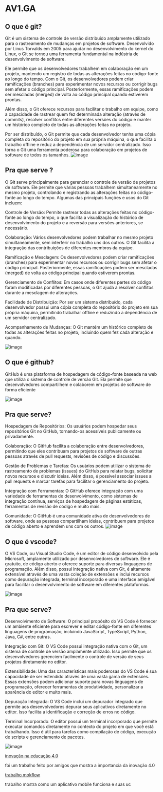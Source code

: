 # AV1.GA
## O que é git?

Git é um sistema de controle de versão distribuído amplamente utilizado para o rastreamento de mudanças em projetos de software. Desenvolvido por Linus Torvalds em 2005 para ajudar no desenvolvimento do kernel do Linux, o Git se tornou uma ferramenta fundamental na indústria de desenvolvimento de software.

Ele permite que os desenvolvedores trabalhem em colaboração em um projeto, mantendo um registro de todas as alterações feitas no código-fonte ao longo do tempo. Com o Git, os desenvolvedores podem criar ramificações (branches) para experimentar novos recursos ou corrigir bugs sem afetar o código principal. Posteriormente, essas ramificações podem ser mescladas (merged) de volta ao código principal quando estiverem prontas.

Além disso, o Git oferece recursos para facilitar o trabalho em equipe, como a capacidade de rastrear quem fez determinada alteração (através de commits), resolver conflitos entre diferentes versões do código e manter um histórico completo de todas as alterações feitas no projeto.

Por ser distribuído, o Git permite que cada desenvolvedor tenha uma cópia completa do repositório do projeto em sua própria máquina, o que facilita o trabalho offline e reduz a dependência de um servidor centralizado. Isso torna o Git uma ferramenta poderosa para colaboração em projetos de software de todos os tamanhos.
![image](https://github.com/gabrielaugusto2009/AV1.GA/assets/164562562/990ba78a-8e61-45d5-88a9-d631364675d5)


## Pra que serve ?


O Git serve principalmente para gerenciar o controle de versão de projetos de software. Ele permite que várias pessoas trabalhem simultaneamente no mesmo projeto, controlando e registrando as alterações feitas no código-fonte ao longo do tempo. Algumas das principais funções e usos do Git incluem:

Controle de Versão: Permite rastrear todas as alterações feitas no código-fonte ao longo do tempo, o que facilita a visualização do histórico de desenvolvimento do projeto e a reversão para versões anteriores, se necessário.

Colaboração: Vários desenvolvedores podem trabalhar no mesmo projeto simultaneamente, sem interferir no trabalho uns dos outros. O Git facilita a integração das contribuições de diferentes membros da equipe.

Ramificação e Mesclagem: Os desenvolvedores podem criar ramificações (branches) para experimentar novos recursos ou corrigir bugs sem afetar o código principal. Posteriormente, essas ramificações podem ser mescladas (merged) de volta ao código principal quando estiverem prontas.

Gerenciamento de Conflitos: Em casos onde diferentes partes do código foram modificadas por diferentes pessoas, o Git ajuda a resolver conflitos durante a mesclagem de alterações.

Facilidade de Distribuição: Por ser um sistema distribuído, cada desenvolvedor possui uma cópia completa do repositório do projeto em sua própria máquina, permitindo trabalhar offline e reduzindo a dependência de um servidor centralizado.

Acompanhamento de Mudanças: O Git mantém um histórico completo de todas as alterações feitas no projeto, incluindo quem fez cada alteração e quando.

![image](https://github.com/gabrielaugusto2009/AV1.GA/assets/164562562/c9a13e53-5da3-44fb-9072-f09bc297c6cd)

## O que é github?
GitHub é uma plataforma de hospedagem de código-fonte baseada na web que utiliza o sistema de controle de versão Git. Ela permite que desenvolvedores compartilhem e colaborem em projetos de software de forma eficiente

![image](https://github.com/gabrielaugusto2009/AV1.GA/assets/164562562/21fde4ab-f87d-4809-a4a4-eab5aa41183b)


## Pra que serve?

Hospedagem de Repositórios: Os usuários podem hospedar seus repositórios Git no GitHub, tornando-os acessíveis publicamente ou privadamente.

Colaboração: O GitHub facilita a colaboração entre desenvolvedores, permitindo que eles contribuam para projetos de software de outras pessoas através de pull requests, revisões de código e discussões.

Gestão de Problemas e Tarefas: Os usuários podem utilizar o sistema de rastreamento de problemas (issues) do GitHub para relatar bugs, solicitar novos recursos e discutir ideias. Além disso, é possível associar issues a pull requests e marcar tarefas para facilitar o gerenciamento do projeto.

Integração com Ferramentas: O GitHub oferece integração com uma variedade de ferramentas de desenvolvimento, como sistemas de integração contínua, serviços de hospedagem de páginas estáticas, ferramentas de revisão de código e muito mais.

Comunidade: O GitHub é uma comunidade ativa de desenvolvedores de software, onde as pessoas compartilham ideias, contribuem para projetos de código aberto e aprendem uns com os outros.
![image](https://github.com/gabrielaugusto2009/AV1.GA/assets/164562562/b1799f01-337f-41d5-8027-8ceec957d455)

## O que é vscode?
O VS Code, ou Visual Studio Code, é um editor de código desenvolvido pela Microsoft, amplamente utilizado por desenvolvedores de software. Ele é gratuito, de código aberto e oferece suporte para diversas linguagens de programação. Além disso, possui integração nativa com Git, é altamente extensível através de uma vasta coleção de extensões e inclui recursos como depuração integrada, terminal incorporado e uma interface amigável para facilitar o desenvolvimento de software em diferentes plataformas.


![image](https://github.com/gabrielaugusto2009/AV1.GA/assets/164562562/42817139-5ce8-4957-88c4-5dfa99b61ccb)

## Pra que serve?

Desenvolvimento de Software: O principal propósito do VS Code é fornecer um ambiente eficiente para escrever e editar código-fonte em diferentes linguagens de programação, incluindo JavaScript, TypeScript, Python, Java, C#, entre outras.

Integração com Git: O VS Code possui integração nativa com o Git, um sistema de controle de versão amplamente utilizado. Isso permite que os desenvolvedores gerenciem facilmente o controle de versão de seus projetos diretamente no editor.

Extensibilidade: Uma das características mais poderosas do VS Code é sua capacidade de ser estendido através de uma vasta gama de extensões. Essas extensões podem adicionar suporte para novas linguagens de programação, oferecer ferramentas de produtividade, personalizar a aparência do editor e muito mais.

Depuração Integrada: O VS Code inclui um depurador integrado que permite aos desenvolvedores depurar seus aplicativos diretamente no editor. Isso facilita a identificação e correção de erros no código.

Terminal Incorporado: O editor possui um terminal incorporado que permite executar comandos diretamente no contexto do projeto em que você está trabalhando. Isso é útil para tarefas como compilação de código, execução de scripts e gerenciamento de pacotes.


![image](https://github.com/gabrielaugusto2009/AV1.GA/assets/164562562/8a560772-8cfa-4912-bafb-2621abffcfff)

[inovação na educação 4.0](https://www.canva.com/design/DAF9XAlPddI/6htuWvs2VkmXyptgwL6cTw/edit)

foi um trabalho feito por amigos que mostra a importancia da inovação 4.0

[trabalho mokflow](https://www.canva.com/design/DAF-8sFZAeM/CgKsI7NQ_vxN5GN5h2xEKg/edit)

trabalho mostra como um aplicativo mobile funciona e suas uc








